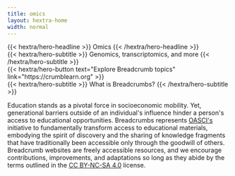 ```yaml
---
title: omics
layout: hextra-home
width: normal
---
```


<div class="hx-mt-6 hx-mb-2">
{{< hextra/hero-headline >}}
  Omics
{{< /hextra/hero-headline >}}
</div>

<div class="hx-mb-6">
{{< hextra/hero-subtitle >}}
  Genomics, transcriptomics, and more
{{< /hextra/hero-subtitle >}}
</div>

<div class="hx-mb-6">
{{< hextra/hero-button text="Explore Breadcrumb topics" link="https://crumblearn.org" >}}
</div>

<div class="hx-mt-5 hx-mb-2">
{{< hextra/hero-subtitle >}}
What is Breadcrumbs?
{{< /hextra/hero-subtitle >}}
</div>

Education stands as a pivotal force in socioeconomic mobility.
Yet, generational barriers outside of an individual's influence hinder a person's access to educational opportunities.
Breadcrumbs represents [OASCI's](https://www.oasci.org/) initiative to fundamentally transform access to educational materials, embodying the spirit of discovery and the sharing of knowledge fragments that have traditionally been accessible only through the goodwill of others.
Breadcrumb websites are freely accessible resources, and we encourage contributions, improvements, and adaptations so long as they abide by the terms outlined in the [CC BY-NC-SA 4.0](https://creativecommons.org/licenses/by-nc-sa/4.0/) license.
